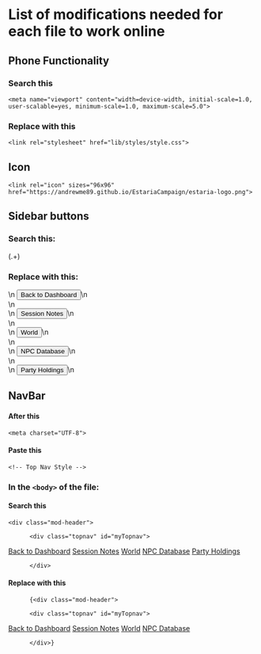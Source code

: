 # List of modifications needed for each file to work online

## Phone Functionality

### Search this

	<meta name="viewport" content="width=device-width, initial-scale=1.0, user-scalable=yes, minimum-scale=1.0, maximum-scale=5.0">

### Replace with this

	<link rel="stylesheet" href="lib/styles/style.css">

## Icon

	<link rel="icon" sizes="96x96" href="https://andrewme89.github.io/EstariaCampaign/estaria-logo.png">

## Sidebar buttons

### Search this:

<div class="tree-scroll-area">(.+)<div class="tree-item-children"></div>
            </div>
          </div>

### Replace with this:

<div class="tree-scroll-area">\n		  <button onclick="window.location.href = 'https://andrewme89.github.io/EstariaCampaign/';">Back to Dashboard</button>\n		  <br>\n		  <br>\n		  <button onclick="window.location.href = 'https://andrewme89.github.io/EstariaCampaign/session-notes/session-notes.html';">Session Notes</button>\n		  <br>\n     		  <br>\n     		  <button onclick="window.location.href = 'https://andrewme89.github.io/EstariaCampaign/world/world.html';">World</button>\n		  <br>\n		  <br>\n		  <button onclick="window.location.href = 'https://andrewme89.github.io/EstariaCampaign/npc-database.html';">NPC Database</button>\n		  <br>\n		  <br>\n		  <button onclick="window.location.href = 'https://andrewme89.github.io/EstariaCampaign/party-holdings.html';">Party Holdings</button>\n		  </div>

## NavBar

#### After this

	<meta charset="UTF-8">

#### Paste this

	<!-- Top Nav Style -->
<link rel="stylesheet" href="https://cdnjs.cloudflare.com/ajax/libs/font-awesome/4.7.0/css/font-awesome.min.css">

### In the `<body>` of the file:

#### Search this

	<div class="mod-header">
  <!-- TopNav contents -->
		  <div class="topnav" id="myTopnav">
  <a href="https://andrewme89.github.io/EstariaCampaign/" class="active">Back to Dashboard</a>
  <a href="https://andrewme89.github.io/EstariaCampaign/session-notes/session-notes.html">Session Notes</a>
  <a href="https://andrewme89.github.io/EstariaCampaign/world/world.html">World</a>
  <a href="https://andrewme89.github.io/EstariaCampaign/npc-database.html">NPC Database</a>
  <a href="https://andrewme89.github.io/EstariaCampaign/party-holdings.html">Party Holdings</a>
  <a href="javascript:void(0);" class="icon" onclick="myFunction()">
    <i class="fa fa-bars"></i>
  </a>
</div>

<script>

function myFunction() {
  var x = document.getElementById("myTopnav");
  if (x.className === "topnav") {
    x.className += " responsive";
  } else {
    x.className = "topnav";
  }
}
</script>
		  </div>
 
#### Replace with this

          {<div class="mod-header">
  <!-- TopNav contents -->
		  <div class="topnav" id="myTopnav">
  <a href="https://andrewme89.github.io/EstariaCampaign/" class="active">Back to Dashboard</a>
  <a href="https://andrewme89.github.io/EstariaCampaign/session-notes/session-notes.html">Session Notes</a>
  <a href="https://andrewme89.github.io/EstariaCampaign/world/world.html">World</a>
  <a href="https://andrewme89.github.io/EstariaCampaign/npc-database.html">NPC Database</a>
  <a href="javascript:void(0);" class="icon" onclick="myFunction()">
    <i class="fa fa-bars"></i>
  </a>
</div>

<script>

function myFunction() {
  var x = document.getElementById("myTopnav");
  if (x.className === "topnav") {
    x.className += " responsive";
  } else {
    x.className = "topnav";
  }
}
</script>
		  </div>}
